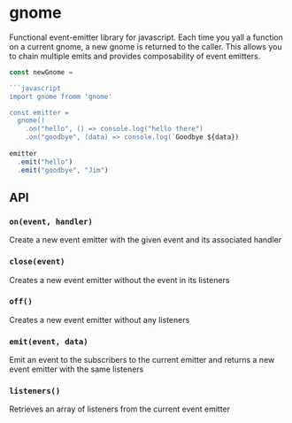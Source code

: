 # gnome
Functional event-emitter library for javascript. Each time you yall a function on a current gnome, a new gnome is returned to the caller. This allows you to chain multiple emits and provides composability of event emitters.

```javascript
const newGnome = 

```javascript
import gnome fromm 'gnome'

const emitter = 
  gnome()
    .on("hello", () => console.log("hello there")
    .on("goodbye", (data) => console.log(`Goodbye ${data})
    
emitter
  .emit("hello")
  .emit("goodbye", "Jim")
```

## API

### `on(event, handler)`
Create a new event emitter with the given event and its associated handler
### `close(event)`
Creates a new event emitter without the event in its listeners
### `off()`
Creates a new event emitter without any listeners
### `emit(event, data)`
Emit an event to the subscribers to the current emitter and returns a new event emitter with the same listeners
### `listeners()`
Retrieves an array of listeners from the current event emitter
